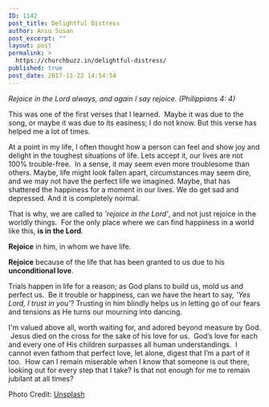 ```yaml
---
ID: 1142
post_title: Delightful Distress
author: Ansu Susan
post_excerpt: ""
layout: post
permalink: >
  https://churchbuzz.in/delightful-distress/
published: true
post_date: 2017-11-22 14:54:54
---
```

<em>Rejoice in the Lord always, and again I say rejoice. (Philippians 4: 4)</em>

This was one of the first verses that I learned.  Maybe it was due to the song, or maybe it was due to its easiness; I do not know. But this verse has helped me a lot of times.

At a point in my life, I often thought how a person can feel and show joy and delight in the toughest situations of life. Lets accept it, our lives are not 100% trouble-free.  In a sense, it may seem even more troublesome than others. Maybe, life might look fallen apart, circumstances may seem dire, and we may not have the perfect life we imagined. Maybe, that has shattered the happiness for a moment in our lives. We do get sad and depressed. And it is completely normal.

That is why, we are called to <em>'rejoice in the Lord'</em>, and not just rejoice in the worldly things.  For the only place where we can find happiness in a world like this, <strong>is in the Lord</strong>.

<strong>Rejoice</strong> in him, in whom we have life.

<strong>Rejoice</strong> because of the life that has been granted to us due to his <strong>unconditional love</strong>.

Trials happen in life for a reason; as God plans to build us, mold us and perfect us.  Be it trouble or happiness, can we have the heart to say, <em>'Yes Lord, I trust in you'</em>? Trusting in him blindly helps us in letting go of our fears and tensions as He turns our mourning into dancing.

I'm valued above all, worth waiting for, and adored beyond measure by God.  Jesus died on the cross for the sake of his love for us.  God’s love for each and every one of His children surpasses all human understandings.  I cannot even fathom that perfect love, let alone, digest that I’m a part of it too.  How can I remain miserable when I know that someone is out there, looking out for every step that I take? Is that not enough for me to remain jubilant at all times?

Photo Credit: <a href="https://unsplash.com/photos/FtZL0r4DZYk">Unsplash</a>